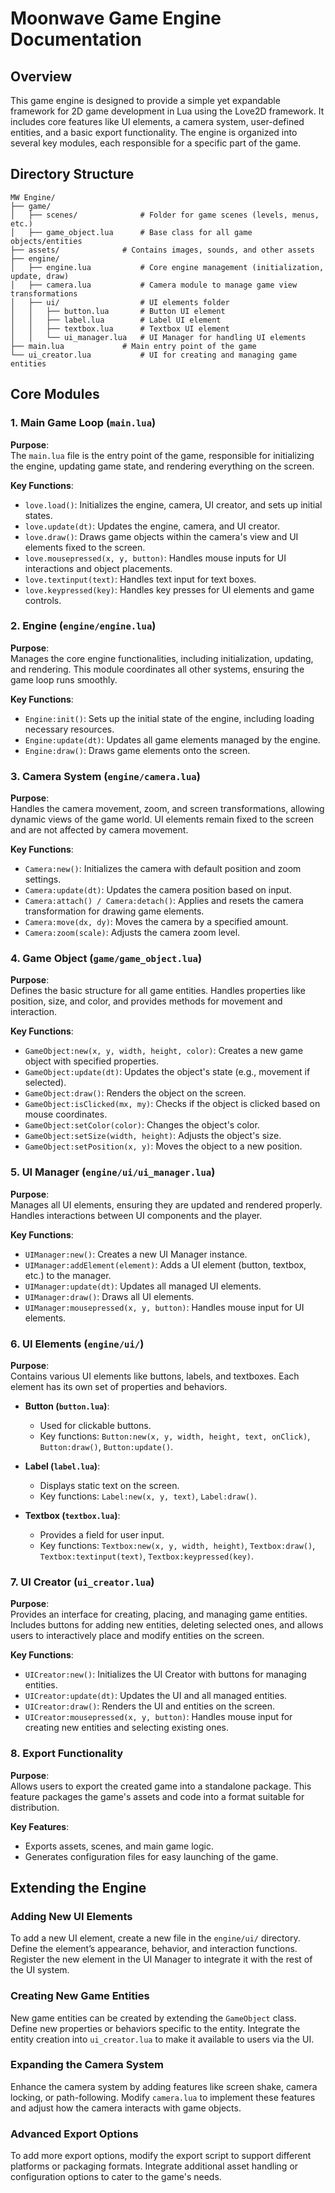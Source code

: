 # **Moonwave Game Engine Documentation**

## **Overview**

This game engine is designed to provide a simple yet expandable framework for 2D game development in Lua using the Love2D framework. It includes core features like UI elements, a camera system, user-defined entities, and a basic export functionality. The engine is organized into several key modules, each responsible for a specific part of the game.

## **Directory Structure**

```
MW Engine/
├── game/
│   ├── scenes/              # Folder for game scenes (levels, menus, etc.)
│   ├── game_object.lua      # Base class for all game objects/entities
├── assets/              # Contains images, sounds, and other assets
├── engine/
│   ├── engine.lua           # Core engine management (initialization, update, draw)
│   ├── camera.lua           # Camera module to manage game view transformations
│   ├── ui/                  # UI elements folder
│   │   ├── button.lua       # Button UI element
│   │   ├── label.lua        # Label UI element
│   │   ├── textbox.lua      # Textbox UI element
│   │   └── ui_manager.lua   # UI Manager for handling UI elements
├── main.lua             # Main entry point of the game
└── ui_creator.lua           # UI for creating and managing game entities
```

## **Core Modules**

### **1. Main Game Loop (`main.lua`)**

**Purpose**:  
The `main.lua` file is the entry point of the game, responsible for initializing the engine, updating game state, and rendering everything on the screen.

**Key Functions**:
- `love.load()`: Initializes the engine, camera, UI creator, and sets up initial states.
- `love.update(dt)`: Updates the engine, camera, and UI creator.
- `love.draw()`: Draws game objects within the camera's view and UI elements fixed to the screen.
- `love.mousepressed(x, y, button)`: Handles mouse inputs for UI interactions and object placements.
- `love.textinput(text)`: Handles text input for text boxes.
- `love.keypressed(key)`: Handles key presses for UI elements and game controls.

### **2. Engine (`engine/engine.lua`)**

**Purpose**:  
Manages the core engine functionalities, including initialization, updating, and rendering. This module coordinates all other systems, ensuring the game loop runs smoothly.

**Key Functions**:
- `Engine:init()`: Sets up the initial state of the engine, including loading necessary resources.
- `Engine:update(dt)`: Updates all game elements managed by the engine.
- `Engine:draw()`: Draws game elements onto the screen.

### **3. Camera System (`engine/camera.lua`)**

**Purpose**:  
Handles the camera movement, zoom, and screen transformations, allowing dynamic views of the game world. UI elements remain fixed to the screen and are not affected by camera movement.

**Key Functions**:
- `Camera:new()`: Initializes the camera with default position and zoom settings.
- `Camera:update(dt)`: Updates the camera position based on input.
- `Camera:attach() / Camera:detach()`: Applies and resets the camera transformation for drawing game elements.
- `Camera:move(dx, dy)`: Moves the camera by a specified amount.
- `Camera:zoom(scale)`: Adjusts the camera zoom level.

### **4. Game Object (`game/game_object.lua`)**

**Purpose**:  
Defines the basic structure for all game entities. Handles properties like position, size, and color, and provides methods for movement and interaction.

**Key Functions**:
- `GameObject:new(x, y, width, height, color)`: Creates a new game object with specified properties.
- `GameObject:update(dt)`: Updates the object's state (e.g., movement if selected).
- `GameObject:draw()`: Renders the object on the screen.
- `GameObject:isClicked(mx, my)`: Checks if the object is clicked based on mouse coordinates.
- `GameObject:setColor(color)`: Changes the object's color.
- `GameObject:setSize(width, height)`: Adjusts the object's size.
- `GameObject:setPosition(x, y)`: Moves the object to a new position.

### **5. UI Manager (`engine/ui/ui_manager.lua`)**

**Purpose**:  
Manages all UI elements, ensuring they are updated and rendered properly. Handles interactions between UI components and the player.

**Key Functions**:
- `UIManager:new()`: Creates a new UI Manager instance.
- `UIManager:addElement(element)`: Adds a UI element (button, textbox, etc.) to the manager.
- `UIManager:update(dt)`: Updates all managed UI elements.
- `UIManager:draw()`: Draws all UI elements.
- `UIManager:mousepressed(x, y, button)`: Handles mouse input for UI elements.

### **6. UI Elements (`engine/ui/`)**

**Purpose**:  
Contains various UI elements like buttons, labels, and textboxes. Each element has its own set of properties and behaviors.

- **Button (`button.lua`)**: 
  - Used for clickable buttons.
  - Key functions: `Button:new(x, y, width, height, text, onClick)`, `Button:draw()`, `Button:update()`.
  
- **Label (`label.lua`)**: 
  - Displays static text on the screen.
  - Key functions: `Label:new(x, y, text)`, `Label:draw()`.
  
- **Textbox (`textbox.lua`)**: 
  - Provides a field for user input.
  - Key functions: `Textbox:new(x, y, width, height)`, `Textbox:draw()`, `Textbox:textinput(text)`, `Textbox:keypressed(key)`.

### **7. UI Creator (`ui_creator.lua`)**

**Purpose**:  
Provides an interface for creating, placing, and managing game entities. Includes buttons for adding new entities, deleting selected ones, and allows users to interactively place and modify entities on the screen.

**Key Functions**:
- `UICreator:new()`: Initializes the UI Creator with buttons for managing entities.
- `UICreator:update(dt)`: Updates the UI and all managed entities.
- `UICreator:draw()`: Renders the UI and entities on the screen.
- `UICreator:mousepressed(x, y, button)`: Handles mouse input for creating new entities and selecting existing ones.

### **8. Export Functionality**

**Purpose**:  
Allows users to export the created game into a standalone package. This feature packages the game's assets and code into a format suitable for distribution.

**Key Features**:
- Exports assets, scenes, and main game logic.
- Generates configuration files for easy launching of the game.

## **Extending the Engine**

### **Adding New UI Elements**
To add a new UI element, create a new file in the `engine/ui/` directory. Define the element’s appearance, behavior, and interaction functions. Register the new element in the UI Manager to integrate it with the rest of the UI system.

### **Creating New Game Entities**
New game entities can be created by extending the `GameObject` class. Define new properties or behaviors specific to the entity. Integrate the entity creation into `ui_creator.lua` to make it available to users via the UI.

### **Expanding the Camera System**
Enhance the camera system by adding features like screen shake, camera locking, or path-following. Modify `camera.lua` to implement these features and adjust how the camera interacts with game objects.

### **Advanced Export Options**
To add more export options, modify the export script to support different platforms or packaging formats. Integrate additional asset handling or configuration options to cater to the game's needs.
